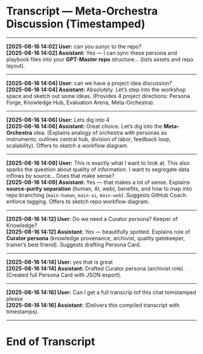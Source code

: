 # Transcript — Meta-Orchestra Discussion (Timestamped)

---

**[2025-08-16 14:02] User:** can you sunyc to the repo?  
**[2025-08-16 14:02] Assistant:** Yes — I can sync these persona and playbook files into your **GPT-Master repo** structure... (lists assets and repo layout).

---

**[2025-08-16 14:04] User:** can we have a project idea discussion?  
**[2025-08-16 14:04] Assistant:** Absolutely. Let’s step into the workshop space and sketch out some ideas. (Provides 4 project directions: Persona Forge, Knowledge Hub, Evaluation Arena, Meta-Orchestra).

---

**[2025-08-16 14:06] User:** Lets dig into 4  
**[2025-08-16 14:06] Assistant:** Great choice. Let’s dig into the **Meta-Orchestra** idea. (Explains analogy of orchestra with personas as instruments; outlines central hub, division of labor, feedback loop, scalability). Offers to sketch a workflow diagram.

---

**[2025-08-16 14:09] User:** This is exactly what I want to look at. This also sparks the question about quality of information. I want to segregate data inflows by source… Does that make sense?  
**[2025-08-16 14:09] Assistant:** Yes — that makes a lot of sense. Explains **source-purity separation** (human, AI, web), benefits, and how to map into repo branching (`main-human`, `main-ai`, `main-web`). Suggests GitHub Coach enforce tagging. Offers to sketch repo workflow diagram.

---

**[2025-08-16 14:12] User:** Do we need a Curator persona? Keeper of Knowledge?  
**[2025-08-16 14:12] Assistant:** Yes — beautifully spotted. Explains role of **Curator persona** (knowledge provenance, archivist, quality gatekeeper, trainer’s best friend). Suggests drafting Persona Card.

---

**[2025-08-16 14:14] User:** yes that is great  
**[2025-08-16 14:14] Assistant:** Drafted Curator persona (archivist role). (Created full Persona Card with JSON export).

---

**[2025-08-16 14:16] User:** Can I get a full transcrip tof this chat tomstamped please  
**[2025-08-16 14:16] Assistant:** (Delivers this compiled transcript with timestamps).

---

# End of Transcript

